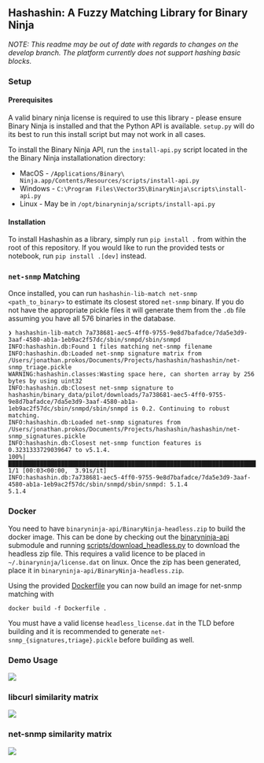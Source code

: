 ## Hashashin: A Fuzzy Matching Library for Binary Ninja

*NOTE: This readme may be out of date with regards to changes on the develop branch. The platform currently does not support hashing basic blocks.* 

### Setup
#### Prerequisites
A valid binary ninja license is required to use this library - please ensure Binary Ninja is installed and that the Python
API is available. `setup.py` will do its best to run this install script but may not work in all cases.

To install the Binary Ninja API, run the `install-api.py` script located in the the Binary Ninja installationation
directory:
- MacOS - `/Applications/Binary\ Ninja.app/Contents/Resources/scripts/install-api.py`
- Windows - `C:\Program Files\Vector35\BinaryNinja\scripts\install-api.py`
- Linux - May be in `/opt/binaryninja/scripts/install-api.py`

#### Installation
To install Hashashin as a library, simply run `pip install .` from within the root of this repository.
If you would like to run the provided tests or notebook, run `pip install .[dev]` instead.

### `net-snmp` Matching
Once installed, you can run `hashashin-lib-match net-snmp <path_to_binary>` to estimate its closest stored `net-snmp` binary. If you do not have the appropriate pickle files it will generate them from the `.db` file assuming you have all 576 binaries in the database.
```
❯ hashashin-lib-match 7a738681-aec5-4ff0-9755-9e8d7bafadce/7da5e3d9-3aaf-4580-ab1a-1eb9ac2f57dc/sbin/snmpd/sbin/snmpd
INFO:hashashin.db:Found 1 files matching net-snmp filename
INFO:hashashin.db:Loaded net-snmp signature matrix from /Users/jonathan.prokos/Documents/Projects/hashashin/hashashin/net-snmp_triage.pickle
WARNING:hashashin.classes:Wasting space here, can shorten array by 256 bytes by using uint32
INFO:hashashin.db:Closest net-snmp signature to hashashin/binary_data/pilot/downloads/7a738681-aec5-4ff0-9755-9e8d7bafadce/7da5e3d9-3aaf-4580-ab1a-1eb9ac2f57dc/sbin/snmpd/sbin/snmpd is 0.2. Continuing to robust matching.
INFO:hashashin.db:Loaded net-snmp signatures from /Users/jonathan.prokos/Documents/Projects/hashashin/hashashin/net-snmp_signatures.pickle
INFO:hashashin.db:Closest net-snmp function features is 0.3231333729039647 to v5.1.4.
100%|█████████████████████████████████████████████████████████████████████████████████████████████████████████████████████████████████████████████████████████████████████████████████| 1/1 [00:03<00:00,  3.91s/it]
INFO:hashashin.db:7a738681-aec5-4ff0-9755-9e8d7bafadce/7da5e3d9-3aaf-4580-ab1a-1eb9ac2f57dc/sbin/snmpd/sbin/snmpd: 5.1.4
5.1.4
```

### Docker
You need to have `binaryninja-api/BinaryNinja-headless.zip` to build the docker image. This can be done by checking out the [binaryninja-api](./binaryninja-api) submodule and running [scripts/download_headless.py](https://github.com/Vector35/binaryninja-api/blob/dev/scripts/download_headless.py) to download the headless zip file. This requires a valid licence to be placed in `~/.binaryninja/license.dat` on linux. Once the zip has been generated, place it in `binaryninja-api/BinaryNinja-headless.zip`.

Using the provided [Dockerfile](./Dockerfile) you can now build an image for net-snmp matching with 

```docker build -f Dockerfile .```

You must have a valid license `headless_license.dat` in the TLD before building and it is recommended to generate `net-snmp_{signatures,triage}.pickle` before building as well. 

### Demo Usage
![](demo.gif)

### libcurl similarity matrix
![](libcurl_similarity_matrix.png)

### net-snmp similarity matrix
![](net-snmp-full-matrix.png)
